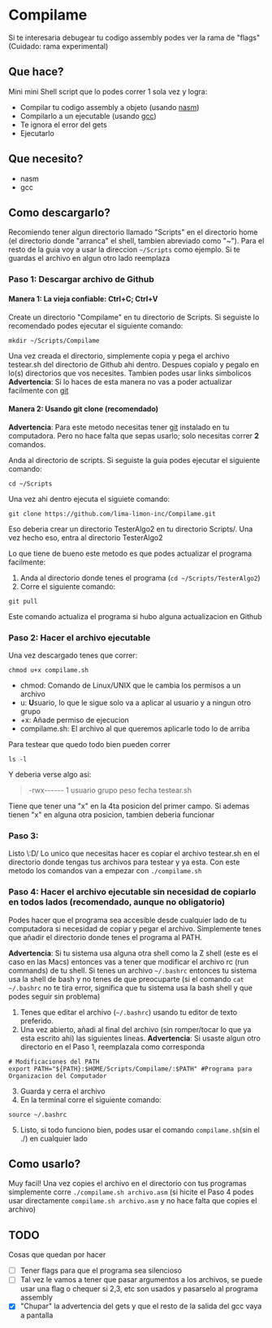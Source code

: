 # Compilame

Si te interesaria debugear tu codigo assembly podes ver la rama de "flags" (Cuidado: rama experimental)

## Que hace?
Mini mini Shell script que lo podes correr 1 sola vez y logra:

- Compilar tu codigo assembly a objeto (usando [nasm](https://es.wikipedia.org/wiki/Netwide_Assembler))
- Compilarlo a un ejecutable (usando [gcc](https://gcc.gnu.org/))
- Te ignora el error del gets
- Ejecutarlo

## Que necesito?

- nasm
- gcc

## Como descargarlo?
Recomiendo tener algun directorio llamado "Scripts" en el directorio home (el directorio donde "arranca" el shell, tambien abreviado como "~"). Para el resto de la guia voy a usar la direccion `~/Scripts` como ejemplo. Si te guardas el archivo en algun otro lado reemplaza
### Paso 1: Descargar archivo de Github
#### Manera 1: La vieja confiable: Ctrl+C; Ctrl+V
Create un directorio "Compilame" en tu directorio de Scripts. Si seguiste lo recomendado podes ejecutar el siguiente comando:
```
mkdir ~/Scripts/Compilame
```
Una vez creada el directorio, simplemente copia y pega el archivo testear.sh del directorio de Github ahi dentro. Despues copialo y pegalo en lo(s) directorios que vos necesites. Tambien podes usar links simbolicos
**Advertencia**: Si lo haces de esta manera no vas a poder actualizar facilmente con [git](https://es.wikipedia.org/wiki/Git)
#### Manera 2: Usando git clone (recomendado)
**Advertencia**: Para este metodo necesitas tener [git](https://es.wikipedia.org/wiki/Git) instalado en tu computadora. Pero no hace falta que sepas usarlo; solo necesitas correr **2** comandos.

Anda al directorio de scripts. Si seguiste la guia podes ejecutar el siguiente comando:
```
cd ~/Scripts
```
Una vez ahi dentro ejecuta el siguiete comando:
```
git clone https://github.com/lima-limon-inc/Compilame.git
```
Eso deberia crear un directorio TesterAlgo2 en tu directorio Scripts/.
Una vez hecho eso, entra al directorio TesterAlgo2

Lo que tiene de bueno este metodo es que podes actualizar el programa facilmente:
1. Anda al directorio donde tenes el programa (`cd ~/Scripts/TesterAlgo2`)
2. Corre el siguiente comando:
```
git pull
```
Este comando actualiza el programa si hubo alguna actualizacion en Github

### Paso 2: Hacer el archivo ejecutable
Una vez descargado tenes que correr:
```
chmod u+x compilame.sh
```
- chmod: Comando de Linux/UNIX que le cambia los permisos a un archivo
- u: **U**suario, lo que le sigue solo va a aplicar al usuario y a ningun otro grupo
- +x: Añade permiso de ejecucion
- compilame.sh: El archivo al que queremos aplicarle todo lo de arriba

Para testear que quedo todo bien pueden correr
```
ls -l
```
Y deberia verse algo asi:
> -rwx------ 1 usuario grupo peso fecha testear.sh

Tiene que tener una "x" en la 4ta posicion del primer campo. Si ademas tienen "x" en alguna otra posicion, tambien deberia funcionar

### Paso 3:
Listo \\:D/
Lo unico que necesitas hacer es copiar el archivo testear.sh en el directorio donde tengas tus archivos para testear y ya esta.
Con este metodo los comandos van a empezar con `./compilame.sh`

### Paso 4: Hacer el archivo ejecutable sin necesidad de copiarlo en todos lados (recomendado, aunque no obligatorio)
Podes hacer que el programa sea accesible desde cualquier lado de tu computadora si necesidad de copiar y pegar el archivo.
Simplemente tenes que añadir el directorio donde tenes el programa al PATH.

**Advertencia**: Si tu sistema usa alguna otra shell como la Z shell (este es el caso en las Macs) entonces vas a tener que modificar el archivo rc (run commands) de tu shell. Si tenes un archivo `~/.bashrc` entonces tu sistema usa la shell de bash y no tenes de que preocuparte (si el comando `cat ~/.bashrc` no te tira error, significa que tu sistema usa la bash shell y que podes seguir sin problema)

1. Tenes que editar el archivo (`~/.bashrc`) usando tu editor de texto preferido.
2. Una vez abierto, añadi al final del archivo (sin romper/tocar lo que ya esta escrito ahi) las siguientes lineas. **Advertencia**: Si usaste algun otro directorio en el Paso 1, reemplazala como corresponda
```
# Modificaciones del PATH
export PATH="${PATH}:$HOME/Scripts/Compilame/:$PATH" #Programa para Organizacion del Computador
```
3. Guarda y cerra el archivo
4. En la terminal corre el siguiente comando:
```
source ~/.bashrc
```
5. Listo, si todo funciono bien, podes usar el comando `compilame.sh`(sin el ./) en cualquier lado

## Como usarlo?
Muy facil! Una vez copies el archivo en el directorio con tus programas simplemente corre `./compilame.sh archivo.asm` (si hicite el Paso 4 podes usar directamente `compilame.sh archivo.asm` y no hace falta que copies el archivo)

## TODO
Cosas que quedan por hacer
- [ ] Tener flags para que el programa sea silencioso
- [ ] Tal vez le vamos a tener que pasar argumentos a los archivos, se puede usar una flag o chequer si $2,$3, etc son usados y pasarselo al programa assembly
- [X] "Chupar" la advertencia del gets y que el resto de la salida del gcc vaya a pantalla
